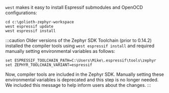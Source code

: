 `west` makes it easy to install Espressif submodules and OpenOCD configurations:

```shell
cd c:\golioth-zephyr-workspace
west espressif update
west espressif install
```

:::caution
Older versions of the Zephyr SDK Toolchain (prior to 0.14.2) installed the compiler tools using `west espressif install` and required manually setting environmental variables as follows:

```shell
set ESPRESSIF_TOOLCHAIN_PATH=C:\Users\Mike\.espressif\tools\zephyr
set ZEPHYR_TOOLCHAIN_VARIANT=espressif
```

Now, compiler tools are included in the Zephyr SDK. Manually setting these environmental variables is deprecated and this step is no longer needed. We included this message to help inform users about the changes.
:::
